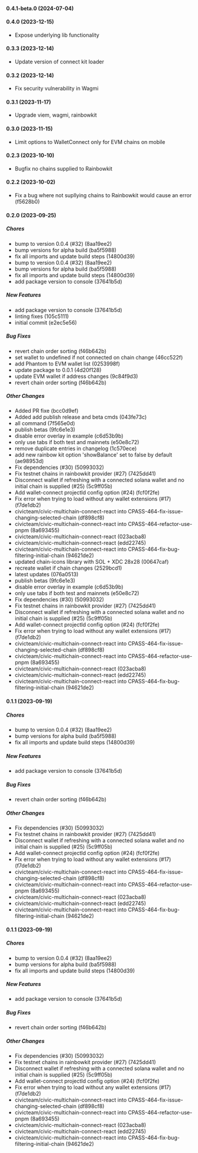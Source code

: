 #### 0.4.1-beta.0 (2024-07-04)

#### 0.4.0 (2023-12-15)

- Expose underlying lib functionality

#### 0.3.3 (2023-12-14)

* Update version of connect kit loader

#### 0.3.2 (2023-12-14)

* Fix security vulnerability in Wagmi

#### 0.3.1 (2023-11-17)

* Upgrade viem, wagmi, rainbowkit

#### 0.3.0 (2023-11-15)

* Limit options to WalletConnect only for EVM chains on mobile

#### 0.2.3 (2023-10-10)

* Bugfix no chains supplied to Rainbowkit

#### 0.2.2 (2023-10-02)

*  Fix a bug where not supllying chains to Rainbowkit would cause an error (f5628b0)

#### 0.2.0 (2023-09-25)

##### Chores

*  bump to version 0.0.4 (#32) (8aa19ee2)
*  bump versions for alpha build (ba5f5988)
*  fix all imports and update build steps (14800d39)
*  bump to version 0.0.4 (#32) (8aa19ee2)
*  bump versions for alpha build (ba5f5988)
*  fix all imports and update build steps (14800d39)
*  add package version to console (37641b5d)

##### New Features

*  add package version to console (37641b5d)
*  linting fixes (105c5111)
*  initial commit (e2ec5e56)

##### Bug Fixes

*  revert chain order sorting (f46b642b)
*  set wallet to undefined if not connected on chain change (46cc522f)
*  add Phantom to EVM wallet list (0253998f)
*  update package to 0.0.1 (4d20f128)
*  update EVM wallet if address changes (9c84f9d3)
*  revert chain order sorting (f46b642b)

##### Other Changes

*  Added PR fixe (bcc0d9ef)
*  Added add publish release and beta cmds (043fe73c)
* all command (7f565e0d)
*  publish betas (9fc6e1e3)
*  disable error overlay in example (c6d53b9b)
*  only use tabs if both test and mainnets (e50e8c72)
*  remove duplicate entries in changelog (1c570ece)
*  add new rainbow kit option 'showBalance' set to false by default (ae98953d)
*  Fix dependencies (#30) (50993032)
*  Fix testnet chains in rainbowkit provider (#27) (7425dd41)
*  Disconnect wallet if refreshing with a connected solana wallet and no initial chain is supplied (#25) (5c9ff05b)
*  Add wallet-connect projectId config option (#24) (fcf0f2fe)
*  Fix error when trying to load without any wallet extensions (#17) (f7de1db2)
* civicteam/civic-multichain-connect-react into CPASS-464-fix-issue-changing-selected-chain (df898cf8)
* civicteam/civic-multichain-connect-react into CPASS-464-refactor-use-pnpm (8a693455)
* civicteam/civic-multichain-connect-react (023acba8)
* civicteam/civic-multichain-connect-react (edd22745)
* civicteam/civic-multichain-connect-react into CPASS-464-fix-bug-filtering-initial-chain (94621de2)
*  updated chain-icons library with SOL + XDC 28x28 (00647caf)
*  recreate wallet if chain changes (2529bcd1)
*  latest updates (076a0513)
*  publish betas (9fc6e1e3)
*  disable error overlay in example (c6d53b9b)
*  only use tabs if both test and mainnets (e50e8c72)
*  Fix dependencies (#30) (50993032)
*  Fix testnet chains in rainbowkit provider (#27) (7425dd41)
*  Disconnect wallet if refreshing with a connected solana wallet and no initial chain is supplied (#25) (5c9ff05b)
*  Add wallet-connect projectId config option (#24) (fcf0f2fe)
*  Fix error when trying to load without any wallet extensions (#17) (f7de1db2)
* civicteam/civic-multichain-connect-react into CPASS-464-fix-issue-changing-selected-chain (df898cf8)
* civicteam/civic-multichain-connect-react into CPASS-464-refactor-use-pnpm (8a693455)
* civicteam/civic-multichain-connect-react (023acba8)
* civicteam/civic-multichain-connect-react (edd22745)
* civicteam/civic-multichain-connect-react into CPASS-464-fix-bug-filtering-initial-chain (94621de2)

#### 0.1.1 (2023-09-19)

##### Chores

*  bump to version 0.0.4 (#32) (8aa19ee2)
*  bump versions for alpha build (ba5f5988)
*  fix all imports and update build steps (14800d39)

##### New Features

*  add package version to console (37641b5d)

##### Bug Fixes

*  revert chain order sorting (f46b642b)

##### Other Changes

*  Fix dependencies (#30) (50993032)
*  Fix testnet chains in rainbowkit provider (#27) (7425dd41)
*  Disconnect wallet if refreshing with a connected solana wallet and no initial chain is supplied (#25) (5c9ff05b)
*  Add wallet-connect projectId config option (#24) (fcf0f2fe)
*  Fix error when trying to load without any wallet extensions (#17) (f7de1db2)
* civicteam/civic-multichain-connect-react into CPASS-464-fix-issue-changing-selected-chain (df898cf8)
* civicteam/civic-multichain-connect-react into CPASS-464-refactor-use-pnpm (8a693455)
* civicteam/civic-multichain-connect-react (023acba8)
* civicteam/civic-multichain-connect-react (edd22745)
* civicteam/civic-multichain-connect-react into CPASS-464-fix-bug-filtering-initial-chain (94621de2)

#### 0.1.1 (2023-09-19)

##### Chores

*  bump to version 0.0.4 (#32) (8aa19ee2)
*  bump versions for alpha build (ba5f5988)
*  fix all imports and update build steps (14800d39)

##### New Features

*  add package version to console (37641b5d)

##### Bug Fixes

*  revert chain order sorting (f46b642b)

##### Other Changes

*  Fix dependencies (#30) (50993032)
*  Fix testnet chains in rainbowkit provider (#27) (7425dd41)
*  Disconnect wallet if refreshing with a connected solana wallet and no initial chain is supplied (#25) (5c9ff05b)
*  Add wallet-connect projectId config option (#24) (fcf0f2fe)
*  Fix error when trying to load without any wallet extensions (#17) (f7de1db2)
* civicteam/civic-multichain-connect-react into CPASS-464-fix-issue-changing-selected-chain (df898cf8)
* civicteam/civic-multichain-connect-react into CPASS-464-refactor-use-pnpm (8a693455)
* civicteam/civic-multichain-connect-react (023acba8)
* civicteam/civic-multichain-connect-react (edd22745)
* civicteam/civic-multichain-connect-react into CPASS-464-fix-bug-filtering-initial-chain (94621de2)

